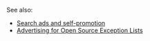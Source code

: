 See also:

- [Search ads and self-promotion](https://adguard.com/kb/general/ad-filtering/search-ads/)
- [Advertising for Open Source Exception Lists](http://ads-for-open-source.readthedocs.io/)
